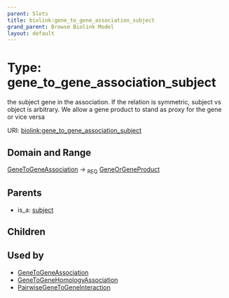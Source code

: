 ```yaml
---
parent: Slots
title: biolink:gene_to_gene_association_subject
grand_parent: Browse Biolink Model
layout: default
---
```


# Type: gene_to_gene_association_subject


the subject gene in the association. If the relation is symmetric, subject vs object is arbitrary. We allow a gene product to stand as proxy for the gene or vice versa

URI: [biolink:gene_to_gene_association_subject](https://w3id.org/biolink/vocab/gene_to_gene_association_subject)

## Domain and Range

[GeneToGeneAssociation](GeneToGeneAssociation.md) ->  <sub>REQ</sub> [GeneOrGeneProduct](GeneOrGeneProduct.md)

## Parents

 *  is_a: [subject](subject.md)

## Children


## Used by

 * [GeneToGeneAssociation](GeneToGeneAssociation.md)
 * [GeneToGeneHomologyAssociation](GeneToGeneHomologyAssociation.md)
 * [PairwiseGeneToGeneInteraction](PairwiseGeneToGeneInteraction.md)
